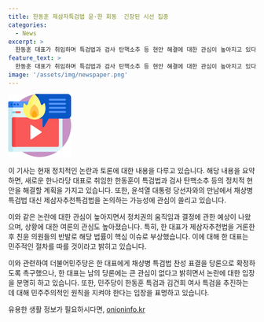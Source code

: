 ```yaml
---
title: 한동훈 제삼자특검법 윤·한 회동  긴장된 시선 집중
categories:
  - News
excerpt: >
  한동훈 대표가 취임하며 특검법과 검사 탄핵소추 등 현안 해결에 대한 관심이 높아지고 있다. 윤석열 대통령과의 만찬 회동에서 특검법 대신 제삼자추천특검법을 논의할 가능성에 관심이 집중되고 있으며, 결과는 25일 전후에 공개될 전망이다. 한 대표는 제삼자추천 채상병 특검법을 당론으로 채택할지에 대한 질문에 우리는 민주적 절차를 지키는 정당이라며 답했고, 더불어민주당의 촉구에 대해 남의 당론에 굉장히 관심이 많은 것 같다고 언급하며 입장을 밝혔다.
feature_text: >
  한동훈 대표가 취임하며 특검법과 검사 탄핵소추 등 현안 해결에 대한 관심이 높아지고 있다. 윤석열 대통령과의 만찬 회동에서 특검법 대신 제삼자추천특검법을 논의할 가능성에 관심이 집중되고 있으며, 결과는 25일 전후에 공개될 전망이다. 한 대표는 제삼자추천 채상병 특검법을 당론으로 채택할지에 대한 질문에 우리는 민주적 절차를 지키는 정당이라며 답했고, 더불어민주당의 촉구에 대해 남의 당론에 굉장히 관심이 많은 것 같다고 언급하며 입장을 밝혔다.
image: '/assets/img/newspaper.png'
---
```


<p><img src="/assets/img/news.png" alt="rentncar 속보" /></p>

<p>이 기사는 현재 정치적인 논란과 토론에 대한 내용을 다루고 있습니다. 해당 내용을 요약하면, 새로운 한나라당 대표로 취임한 한동훈이 특검법과 검사 탄핵소추 등의 정치적 현안을 해결할 계획을 가지고 있습니다. 또한, 윤석열 대통령 당선자와의 만남에서 채상병 특검법 대신 제삼자추천특검법을 논의하는 가능성에 관심이 쏠리고 있습니다.</p>

<p>이와 같은 논란에 대한 관심이 높아지면서 정치권의 움직임과 결정에 관한 예상이 나왔으며, 상황에 대한 여론의 관심도 높아졌습니다. 특히, 한 대표가 제삼자추천법을 거론한 후 친윤 의원들의 반발로 해당 법률이 핵심 이슈로 부상했습니다. 이에 대해 한 대표는 민주적인 절차를 따를 것이라고 밝히고 있습니다.</p>

<p>이와 관련하여 더불어민주당은 한 대표에게 채상병 특검법 찬성 표결을 당론으로 확정하도록 촉구했으나, 한 대표는 남의 당론에는 큰 관심이 없다고 밝히면서 논란에 대한 입장을 분명히 하고 있습니다. 또한, 민주당이 한동훈 특검과 김건희 여사 특검을 추진하는 데 대해 민주주의적인 원칙을 지켜야 한다는 입장을 표명하고 있습니다.</p>
유용한 생활 정보가 필요하시다면, <a href="https://onioninfo.kr" rel="dofollow">onioninfo.kr</a>



